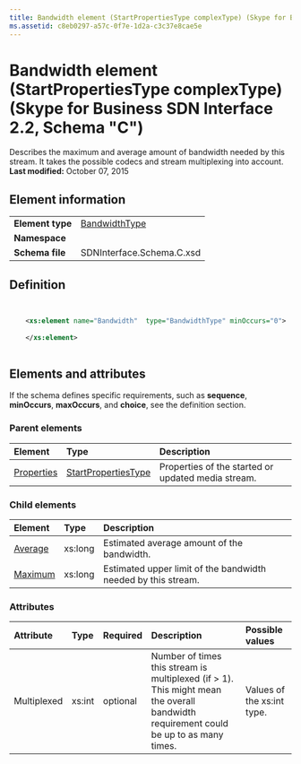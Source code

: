 ```yaml
---
title: Bandwidth element (StartPropertiesType complexType) (Skype for Business SDN Interface 2.2, Schema "C")
ms.assetid: c8eb0297-a57c-0f7e-1d2a-c3c37e8cae5e
---
```



# Bandwidth element (StartPropertiesType complexType) (Skype for Business SDN Interface 2.2, Schema "C")
Describes the maximum and average amount of bandwidth needed by this stream. It takes the possible codecs and stream multiplexing into account. 
 **Last modified:** October 07, 2015
  
    
    


## Element information


|||
|:-----|:-----|
|**Element type**| [BandwidthType](bandwidthtype-complextype.md)|
|**Namespace**||
|**Schema file**|SDNInterface.Schema.C.xsd |
   

## Definition


```XML


    <xs:element name="Bandwidth"  type="BandwidthType" minOccurs="0">
    
    </xs:element>
  
```


## Elements and attributes

If the schema defines specific requirements, such as **sequence**, **minOccurs**, **maxOccurs**, and **choice**, see the definition section. 
  
    
    

### Parent elements



|**Element**|**Type**|**Description**|
|:-----|:-----|:-----|
| [Properties](properties-element-startorupdatetype-complextype-1.md)| [StartPropertiesType](startpropertiestype-complextype.md)|Properties of the started or updated media stream. |
   

### Child elements



|**Element**|**Type**|**Description**|
|:-----|:-----|:-----|
| [Average](average-element-1.md)|xs:long |Estimated average amount of the bandwidth. |
| [Maximum](maximum-element.md)|xs:long |Estimated upper limit of the bandwidth needed by this stream. |
   

### Attributes



|**Attribute**|**Type**|**Required**|**Description**|**Possible values**|
|:-----|:-----|:-----|:-----|:-----|
|Multiplexed |xs:int |optional |Number of times this stream is multiplexed (if > 1). This might mean the overall bandwidth requirement could be up to as many times. |Values of the xs:int type. |
   

